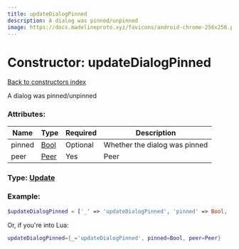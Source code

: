 ```yaml
---
title: updateDialogPinned
description: A dialog was pinned/unpinned
image: https://docs.madelineproto.xyz/favicons/android-chrome-256x256.png
---
```

# Constructor: updateDialogPinned  
[Back to constructors index](index.md)



A dialog was pinned/unpinned

### Attributes:

| Name     |    Type       | Required | Description |
|----------|---------------|----------|-------------|
|pinned|[Bool](../types/Bool.md) | Optional|Whether the dialog was pinned|
|peer|[Peer](../types/Peer.md) | Yes|Peer|



### Type: [Update](../types/Update.md)


### Example:

```php
$updateDialogPinned = ['_' => 'updateDialogPinned', 'pinned' => Bool, 'peer' => Peer];
```  


Or, if you're into Lua:

```lua
updateDialogPinned={_='updateDialogPinned', pinned=Bool, peer=Peer}

```


